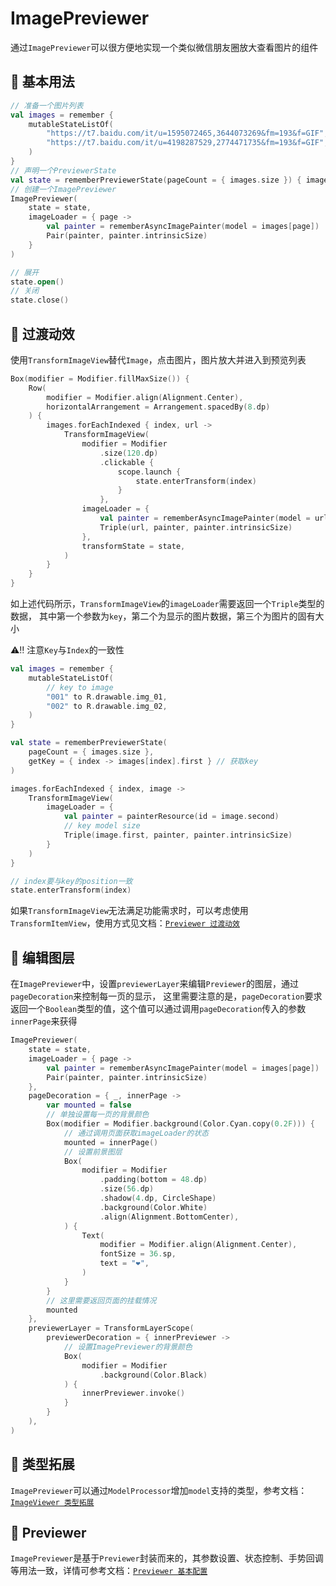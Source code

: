 # ImagePreviewer

通过`ImagePreviewer`可以很方便地实现一个类似微信朋友圈放大查看图片的组件

## 🌭 基本用法
```kotlin
// 准备一个图片列表
val images = remember {
    mutableStateListOf(
        "https://t7.baidu.com/it/u=1595072465,3644073269&fm=193&f=GIF",
        "https://t7.baidu.com/it/u=4198287529,2774471735&fm=193&f=GIF",
    )
}
// 声明一个PreviewerState
val state = rememberPreviewerState(pageCount = { images.size }) { images[it] }
// 创建一个ImagePreviewer
ImagePreviewer(
    state = state,
    imageLoader = { page ->
        val painter = rememberAsyncImagePainter(model = images[page])
        Pair(painter, painter.intrinsicSize)
    }
)

// 展开
state.open()
// 关闭
state.close()
```

## 🍔 过渡动效

使用`TransformImageView`替代`Image`，点击图片，图片放大并进入到预览列表

```kotlin
Box(modifier = Modifier.fillMaxSize()) {
    Row(
        modifier = Modifier.align(Alignment.Center),
        horizontalArrangement = Arrangement.spacedBy(8.dp)
    ) {
        images.forEachIndexed { index, url ->
            TransformImageView(
                modifier = Modifier
                    .size(120.dp)
                    .clickable {
                        scope.launch {
                            state.enterTransform(index)
                        }
                    },
                imageLoader = {
                    val painter = rememberAsyncImagePainter(model = url)
                    Triple(url, painter, painter.intrinsicSize)
                },
                transformState = state,
            )
        }
    }
}
```

如上述代码所示，`TransformImageView`的`imageLoader`需要返回一个`Triple`类型的数据，
其中第一个参数为`key`，第二个为显示的图片数据，第三个为图片的固有大小

⚠️‼️ 注意`Key`与`Index`的一致性
```kotlin
val images = remember {
    mutableStateListOf(
        // key to image
        "001" to R.drawable.img_01,
        "002" to R.drawable.img_02,
    )
}

val state = rememberPreviewerState(
    pageCount = { images.size },
    getKey = { index -> images[index].first } // 获取key
)

images.forEachIndexed { index, image ->
    TransformImageView(
        imageLoader = {
            val painter = painterResource(id = image.second)
            // key model size
            Triple(image.first, painter, painter.intrinsicSize)
        }
    )
}

// index要与key的position一致
state.enterTransform(index)
```

如果`TransformImageView`无法满足功能需求时，可以考虑使用`TransformItemView`，使用方式见文档：[`Previewer 过渡动效`](previewer.md#transformitemview)

## 🥪 编辑图层

在`ImagePreviewer`中，设置`previewerLayer`来编辑`Previewer`的图层，通过`pageDecoration`来控制每一页的显示，
这里需要注意的是，`pageDecoration`要求返回一个`Boolean`类型的值，这个值可以通过调用`pageDecoration`传入的参数`innerPage`来获得

```kotlin
ImagePreviewer(
    state = state,
    imageLoader = { page ->
        val painter = rememberAsyncImagePainter(model = images[page])
        Pair(painter, painter.intrinsicSize)
    },
    pageDecoration = { _, innerPage ->
        var mounted = false
        // 单独设置每一页的背景颜色
        Box(modifier = Modifier.background(Color.Cyan.copy(0.2F))) {
            // 通过调用页面获取imageLoader的状态
            mounted = innerPage()
            // 设置前景图层
            Box(
                modifier = Modifier
                    .padding(bottom = 48.dp)
                    .size(56.dp)
                    .shadow(4.dp, CircleShape)
                    .background(Color.White)
                    .align(Alignment.BottomCenter),
            ) {
                Text(
                    modifier = Modifier.align(Alignment.Center),
                    fontSize = 36.sp,
                    text = "❤️",
                )
            }
        }
        // 这里需要返回页面的挂载情况
        mounted
    },
    previewerLayer = TransformLayerScope(
        previewerDecoration = { innerPreviewer ->
            // 设置ImagePreviewer的背景颜色
            Box(
                modifier = Modifier
                    .background(Color.Black)
            ) {
                innerPreviewer.invoke()
            }
        }
    ),
)
```

## 🌮 类型拓展

`ImagePreviewer`可以通过`ModelProcessor`增加`model`支持的类型，参考文档：[`ImageViewer 类型拓展`](image_viewer.md#imageviewermodelprocessor)

## 🌯 Previewer

`ImagePreviewer`是基于`Previewer`封装而来的，其参数设置、状态控制、手势回调等用法一致，详情可参考文档：[`Previewer 基本配置`](previewer.md#previewersetting)
